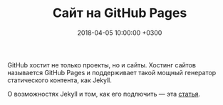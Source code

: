 ﻿---
title: Сайт на GitHub Pages
date: "2018-04-05 10:00:00 +0300"
id: github-pages
---

GitHub хостит не только проекты, но и сайты. Хостинг сайтов называется GitHub Pages и поддерживает такой
мощный генератор статического контента, как Jekyll.

<!--more-->

О возможностях Jekyll и том, как его подлючить&nbsp;&mdash; эта [статья](/articles/github-pages).
